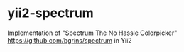 # yii2-spectrum

Implementation of "Spectrum The No Hassle Colorpicker" https://github.com/bgrins/spectrum in Yii2
